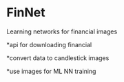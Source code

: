 # FinNet
Learning networks for financial images

*api for downloading financial

*convert data to candlestick images

*use images for ML NN training
